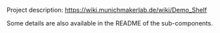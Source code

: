 Project description: https://wiki.munichmakerlab.de/wiki/Demo_Shelf

Some details are also available in the README of the sub-components. 